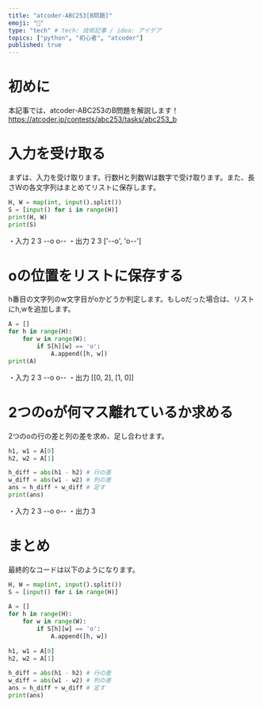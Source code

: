 ```yaml
---
title: "atcoder-ABC253[B問題]"
emoji: "💨"
type: "tech" # tech: 技術記事 / idea: アイデア
topics: ["python", "初心者", "atcoder"]
published: true
---
```

# 初めに
本記事では、atcoder-ABC253のB問題を解説します！
https://atcoder.jp/contests/abc253/tasks/abc253_b

# 入力を受け取る
まずは、入力を受け取ります。行数Hと列数Wは数字で受け取ります。また、長さWの各文字列はまとめてリストに保存します。

```py
H, W = map(int, input().split())
S = [input() for i in range(H)]
print(H, W)
print(S)
```
・入力
2 3
--o
o--
・出力
2 3
['--o', 'o--']

# oの位置をリストに保存する
h番目の文字列のw文字目がoかどうか判定します。もしoだった場合は、リストにh,wを追加します。

```py
A = []
for h in range(H):
    for w in range(W):
        if S[h][w] == 'o':
            A.append([h, w])       
print(A)
```
・入力
2 3
--o
o--
・出力
[[0, 2], [1, 0]]

# 2つのoが何マス離れているか求める
2つのoの行の差と列の差を求め、足し合わせます。
```py
h1, w1 = A[0]
h2, w2 = A[1]

h_diff = abs(h1 - h2) # 行の差
w_diff = abs(w1 - w2) # 列の差
ans = h_diff + w_diff # 足す
print(ans)
```
・入力
2 3
--o
o--
・出力
3

# まとめ
最終的なコードは以下のようになります。
```py
H, W = map(int, input().split())
S = [input() for i in range(H)]
 
A = []
for h in range(H):
    for w in range(W):
        if S[h][w] == 'o':
            A.append([h, w])
            
h1, w1 = A[0]
h2, w2 = A[1]
 
h_diff = abs(h1 - h2) # 行の差
w_diff = abs(w1 - w2) # 列の差
ans = h_diff + w_diff # 足す
print(ans)
```